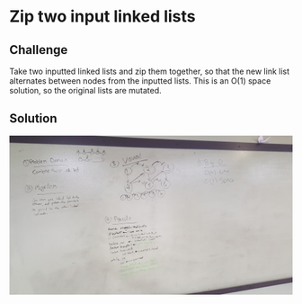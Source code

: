 # Zip two input linked lists

## Challenge
Take two inputted linked lists and zip them together, so that the new link list alternates between nodes from the inputted lists.
This is an O(1) space solution, so the original lists are mutated.

## Solution
![solution](https://github.com/dsnowb/data-structures-and-algorithms/blob/ll-merge/assets/07-ll_merge.jpg)
